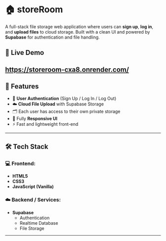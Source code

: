 # 🏠 storeRoom

A full-stack file storage web application where users can **sign up**, **log in**, and **upload files** to cloud storage. Built with a clean UI and powered by **Supabase** for authentication and file handling.

## 🚀 Live Demo

> 
https://storeroom-cxa8.onrender.com/
---

## 📌 Features

- 🔐 **User Authentication** (Sign Up / Log In / Log Out)
- ☁️ **Cloud File Upload** with Supabase Storage
- 🗂️ Each user has access to their own private storage
- 📱 Fully **Responsive UI**
- ⚡ Fast and lightweight front-end

---

## 🛠️ Tech Stack

### 💻 Frontend:
- **HTML5**
- **CSS3**
- **JavaScript (Vanilla)**

### ☁️ Backend / Services:
- **Supabase**  
  - Authentication
  - Realtime Database
  - File Storage

---
